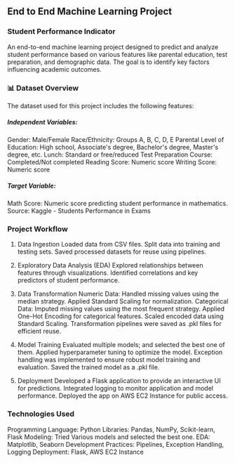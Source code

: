 ## End to End Machine Learning Project
### Student Performance Indicator
An end-to-end machine learning project designed to predict and analyze student performance based on various features like parental education, test preparation, and demographic data. The goal is to identify key factors influencing academic outcomes.

### 📊 Dataset Overview
The dataset used for this project includes the following features:

##### Independent Variables:
Gender: Male/Female
Race/Ethnicity: Groups A, B, C, D, E
Parental Level of Education: High school, Associate's degree, Bachelor's degree, Master's degree, etc.
Lunch: Standard or free/reduced
Test Preparation Course: Completed/Not completed
Reading Score: Numeric score
Writing Score: Numeric score

##### Target Variable:
Math Score: Numeric score predicting student performance in mathematics.
Source: Kaggle - Students Performance in Exams

### Project Workflow
1. Data Ingestion
   Loaded data from CSV files.
   Split data into training and testing sets.
   Saved processed datasets for reuse using pipelines.
   
2. Exploratory Data Analysis (EDA)
   Explored relationships between features through visualizations.
   Identified correlations and key predictors of student performance.
   
3. Data Transformation
   Numeric Data:
     Handled missing values using the median strategy.
     Applied Standard Scaling for normalization.
   Categorical Data:
     Imputed missing values using the most frequent strategy.
     Applied One-Hot Encoding for categorical features.
     Scaled encoded data using Standard Scaling.
     Transformation pipelines were saved as .pkl files for efficient reuse.

4. Model Training
Evaluated multiple models; and selected the best one of them.
Applied hyperparameter tuning to optimize the model.
Exception handling was implemented to ensure robust model training and evaluation.
Saved the trained model as a .pkl file.

6. Deployment
Developed a Flask application to provide an interactive UI for predictions.
Integrated logging to monitor application and model performance.
Deployed the app on AWS EC2 Instance for public access.

### Technologies Used
Programming Language: Python
Libraries: Pandas, NumPy, Scikit-learn, Flask
Modeling: Tried Various models and selected the best one.
EDA: Matplotlib, Seaborn
Development Practices: Pipelines, Exception Handling, Logging
Deployment: Flask, AWS EC2 Instance

